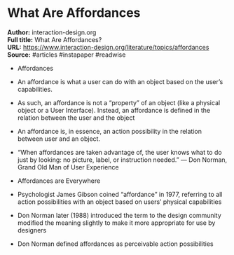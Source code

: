 # What Are Affordances

**Author:** interaction-design.org  
**Full title:** What Are Affordances?  
**URL:** https://www.interaction-design.org/literature/topics/affordances  
**Source:** #articles #instapaper #readwise

- Affordances 
   
- An affordance is what a user can do with an object based on the user’s capabilities. 
   
- As such, an affordance is not a “property” of an object (like a physical object or a User Interface). Instead, an affordance is defined in the relation between the user and the object 
   
- An affordance is, in essence, an action possibility in the relation between user and an object. 
   
- “When affordances are taken advantage of, the user knows what to do just by looking: no picture, label, or instruction needed.”
  — Don Norman, Grand Old Man of User Experience 
   
- Affordances are Everywhere 
   
- Psychologist James Gibson coined “affordance” in 1977, referring to all action possibilities with an object based on users’ physical capabilities 
   
- Don Norman later (1988) introduced the term to the design community modified the meaning slightly to make it more appropriate for use by designers 
   
- Don Norman defined affordances as perceivable action possibilities 
   
